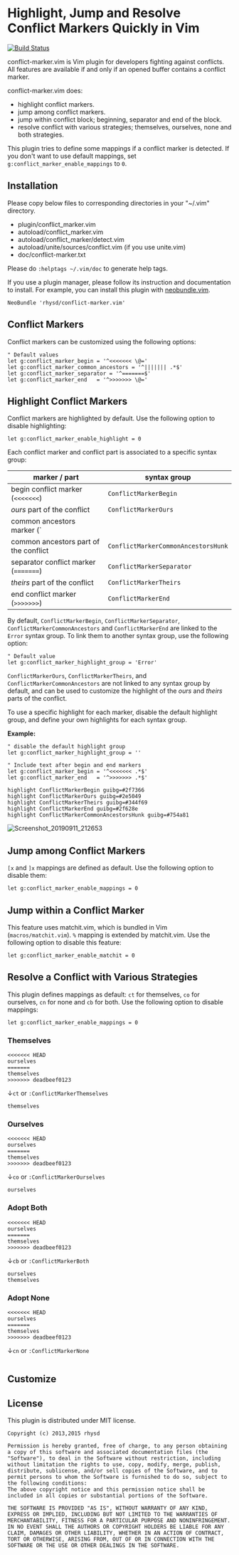 Highlight, Jump and Resolve Conflict Markers Quickly in Vim
===============================================
[![Build Status](https://travis-ci.org/rhysd/conflict-marker.vim.png)](https://travis-ci.org/rhysd/conflict-marker.vim)

conflict-marker.vim is Vim plugin for developers fighting against conflicts.
All features are available if and only if an opened buffer contains a conflict marker.

conflict-marker.vim does:
- highlight conflict markers.
- jump among conflict markers.
- jump within conflict block; beginning, separator and end of the block.
- resolve conflict with various strategies; themselves, ourselves, none and both strategies.

This plugin tries to define some mappings if a conflict marker is detected. If you don't want to use default mappings, set `g:conflict_marker_enable_mappings` to `0`.

## Installation

Please copy below files to corresponding directories in your "~/.vim" directory.

- plugin/conflict_marker.vim
- autoload/conflict_marker.vim
- autoload/conflict_marker/detect.vim
- autoload/unite/sources/conflict.vim (if you use unite.vim)
- doc/conflict-marker.txt

Please do `:helptags ~/.vim/doc` to generate help tags.

If you use a plugin manager, please follow its instruction and documentation to install.
For example, you can install this plugin with [neobundle.vim](https://github.com/Shougo/neobundle.vim).

```vim
NeoBundle 'rhysd/conflict-marker.vim'
```

## Conflict Markers

Conflict markers can be customized using the following options:

```vim
" Default values
let g:conflict_marker_begin = '^<<<<<<< \@='
let g:conflict_marker_common_ancestors = '^||||||| .*$'
let g:conflict_marker_separator = '^=======$'
let g:conflict_marker_end   = '^>>>>>>> \@='
```

## Highlight Conflict Markers

Conflict markers are highlighted by default. Use the following option to disable
highlighting:

```vim
let g:conflict_marker_enable_highlight = 0
```

Each conflict marker and conflict part is associated to a specific syntax group:

| marker / part | syntax group |
|------|--------------|
| begin conflict marker (`<<<<<<<`) | `ConflictMarkerBegin` |
| *ours* part of the conflict | `ConflictMarkerOurs` |
| common ancestors marker (`|||||||`) | `ConflictMarkerCommonAncestors` |
| common ancestors part of the conflict | `ConflictMarkerCommonAncestorsHunk` |
| separator conflict marker (`=======`) | `ConflictMarkerSeparator` |
| *theirs* part of the conflict | `ConflictMarkerTheirs` |
| end conflict marker (`>>>>>>>`) | `ConflictMarkerEnd` |

By default, `ConflictMarkerBegin`, `ConflictMarkerSeparator`,
`ConflictMarkerCommonAncestors` and `ConflictMarkerEnd` are
linked to the `Error` syntax group.
To link them to another syntax group, use the following option:

```vim
" Default value
let g:conflict_marker_highlight_group = 'Error'
```

`ConflictMarkerOurs`, `ConflictMarkerTheirs`, and
`ConflictMarkerCommonAncestors` are not linked to any syntax group by default,
and can be used to customize the highlight of the *ours* and *theirs*
parts of the conflict.

To use a specific highlight for each marker, disable the default highlight
group, and define your own highlights for each syntax group.

**Example:**

```vim
" disable the default highlight group
let g:conflict_marker_highlight_group = ''

" Include text after begin and end markers
let g:conflict_marker_begin = '^<<<<<<< .*$'
let g:conflict_marker_end   = '^>>>>>>> .*$'

highlight ConflictMarkerBegin guibg=#2f7366
highlight ConflictMarkerOurs guibg=#2e5049
highlight ConflictMarkerTheirs guibg=#344f69
highlight ConflictMarkerEnd guibg=#2f628e
highlight ConflictMarkerCommonAncestorsHunk guibg=#754a81
```

![Screenshot_20190911_212653](https://user-images.githubusercontent.com/454315/64728297-f8953d80-d4da-11e9-9033-df5bfdee2f7a.png)

## Jump among Conflict Markers

`[x` and `]x` mappings are defined as default. Use the following option to
disable them:

```vim
let g:conflict_marker_enable_mappings = 0
```

## Jump within a Conflict Marker

This feature uses matchit.vim, which is bundled in Vim (`macros/matchit.vim`).
`%` mapping is extended by matchit.vim. Use the following option to disable this
feature:

```vim
let g:conflict_marker_enable_matchit = 0
```

## Resolve a Conflict with Various Strategies

This plugin defines mappings as default: `ct` for themselves, `co` for
ourselves, `cn` for none and `cb` for both.  Use the following option to disable
mappings:

```vim
let g:conflict_marker_enable_mappings = 0
```

### Themselves

```
<<<<<<< HEAD
ourselves
=======
themselves
>>>>>>> deadbeef0123
```

↓`ct` or `:ConflictMarkerThemselves`

```
themselves
```

### Ourselves

```
<<<<<<< HEAD
ourselves
=======
themselves
>>>>>>> deadbeef0123
```

↓`co` or `:ConflictMarkerOurselves`

```
ourselves
```

### Adopt Both

```
<<<<<<< HEAD
ourselves
=======
themselves
>>>>>>> deadbeef0123
```

↓`cb` or `:ConflictMarkerBoth`

```
ourselves
themselves
```

### Adopt None

```
<<<<<<< HEAD
ourselves
=======
themselves
>>>>>>> deadbeef0123
```

↓`cn` or `:ConflictMarkerNone`

```
```

## Customize

## License

This plugin is distributed under MIT license.

```
Copyright (c) 2013,2015 rhysd

Permission is hereby granted, free of charge, to any person obtaining
a copy of this software and associated documentation files (the
"Software"), to deal in the Software without restriction, including
without limitation the rights to use, copy, modify, merge, publish,
distribute, sublicense, and/or sell copies of the Software, and to
permit persons to whom the Software is furnished to do so, subject to
the following conditions:
The above copyright notice and this permission notice shall be
included in all copies or substantial portions of the Software.

THE SOFTWARE IS PROVIDED "AS IS", WITHOUT WARRANTY OF ANY KIND,
EXPRESS OR IMPLIED, INCLUDING BUT NOT LIMITED TO THE WARRANTIES OF
MERCHANTABILITY, FITNESS FOR A PARTICULAR PURPOSE AND NONINFRINGEMENT.
IN NO EVENT SHALL THE AUTHORS OR COPYRIGHT HOLDERS BE LIABLE FOR ANY
CLAIM, DAMAGES OR OTHER LIABILITY, WHETHER IN AN ACTION OF CONTRACT,
TORT OR OTHERWISE, ARISING FROM, OUT OF OR IN CONNECTION WITH THE
SOFTWARE OR THE USE OR OTHER DEALINGS IN THE SOFTWARE.
```
